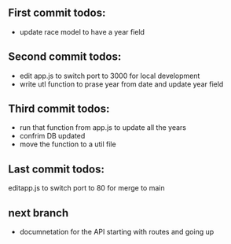 ## First commit todos:
* update race model to have a year field

## Second commit todos:
* edit app.js to switch port to 3000 for local development
* write utl function to prase year from date and update year field

## Third commit todos:
* run that function from app.js to update all the years
* confrim DB updated 
* move the function to a util file

## Last commit todos:
editapp.js to switch port to 80 for merge to main 

## next branch 
* documnetation for the API starting with routes and going up